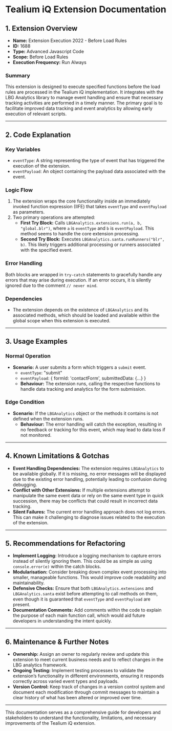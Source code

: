 # Tealium iQ Extension Documentation

## 1. Extension Overview

- **Name:** Extension Execution 2022 - Before Load Rules
- **ID:** 1688
- **Type:** Advanced Javascript Code
- **Scope:** Before Load Rules
- **Execution Frequency:** Run Always

### Summary
This extension is designed to execute specified functions before the load rules are processed in the Tealium iQ implementation. It integrates with the LBG Analytics library to manage event handling and ensure that necessary tracking activities are performed in a timely manner. The primary goal is to facilitate improved data tracking and event analytics by allowing early execution of relevant scripts.

---

## 2. Code Explanation

### Key Variables
- `eventType`: A string representing the type of event that has triggered the execution of the extension.
- `eventPayload`: An object containing the payload data associated with the event.

### Logic Flow
1. The extension wraps the core functionality inside an immediately invoked function expression (IIFE) that takes `eventType` and `eventPayload` as parameters.
2. Two primary operations are attempted:
   - **First Try Block:** Calls `LBGAnalytics.extensions.run(a, b, "global.blr")`, where `a` is `eventType` and `b` is `eventPayload`. This method seems to handle the core extension processing.
   - **Second Try Block:** Executes `LBGAnalytics.santa.runRunners("blr", b)`. This likely triggers additional processing or runners associated with the specified event.

### Error Handling
Both blocks are wrapped in `try-catch` statements to gracefully handle any errors that may arise during execution. If an error occurs, it is silently ignored due to the comment `// never mind`.

### Dependencies
- The extension depends on the existence of `LBGAnalytics` and its associated methods, which should be loaded and available within the global scope when this extension is executed.

---

## 3. Usage Examples

### Normal Operation
- **Scenario:** A user submits a form which triggers a `submit` event.
    - `eventType`: "submit"
    - `eventPayload`: { formId: 'contactForm', submittedData: {...} }
    - **Behaviour:** The extension runs, calling the respective functions to handle data tracking and analytics for the form submission.

### Edge Condition
- **Scenario:** If the `LBGAnalytics` object or the methods it contains is not defined when the extension runs.
    - **Behaviour:** The error handling will catch the exception, resulting in no feedback or tracking for this event, which may lead to data loss if not monitored.

---

## 4. Known Limitations & Gotchas

- **Event Handling Dependencies:** The extension requires `LBGAnalytics` to be available globally. If it is missing, no error messages will be displayed due to the existing error handling, potentially leading to confusion during debugging.
- **Conflict with Other Extensions:** If multiple extensions attempt to manipulate the same event data or rely on the same event type in quick succession, there may be conflicts that could result in incorrect data tracking.
- **Silent Failures:** The current error handling approach does not log errors. This can make it challenging to diagnose issues related to the execution of the extension.

---

## 5. Recommendations for Refactoring

- **Implement Logging:** Introduce a logging mechanism to capture errors instead of silently ignoring them. This could be as simple as using `console.error(e)` within the catch blocks.
- **Modularisation:** Consider breaking down complex event processing into smaller, manageable functions. This would improve code readability and maintainability.
- **Defensive Checks:** Ensure that both `LBGAnalytics.extensions` and `LBGAnalytics.santa` exist before attempting to call methods on them, even though it is guaranteed that `eventType` and `eventPayload` are present.
- **Documentation Comments:** Add comments within the code to explain the purpose of each main function call, which would aid future developers in understanding the intent quickly.

---

## 6. Maintenance & Further Notes

- **Ownership:** Assign an owner to regularly review and update this extension to meet current business needs and to reflect changes in the LBG analytics framework.
- **Ongoing Testing:** Implement testing processes to validate the extension’s functionality in different environments, ensuring it responds correctly across varied event types and payloads.
- **Version Control:** Keep track of changes in a version control system and document each modification through commit messages to maintain a clear history of what has been altered or improved over time.

--- 

This documentation serves as a comprehensive guide for developers and stakeholders to understand the functionality, limitations, and necessary improvements of the Tealium iQ extension.